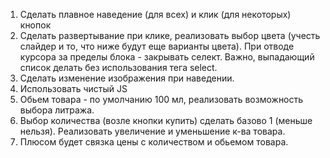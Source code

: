 1. Сделать плавное наведение (для всех) и клик (для некоторых) кнопок
2. Сделать развертывание при клике, реализовать выбор цвета (учесть слайдер и то, что ниже будут еще варианты цвета). При отводе курсора за пределы блока - закрывать селект. Важно, выпадающий список делать без использования тега select.
3. Сделать изменение изображения при наведении.
4. Использовать чистый JS
5. Обьем товара - по умолчанию 100 мл, реализовать возможность выбора литража.
6. Выбор количества (возле кнопки купить) сделать базово 1 (меньше нельзя). Реализовать увеличение и уменьшение к-ва товара.
7. Плюсом будет связка цены с количеством и обьемом товара.
